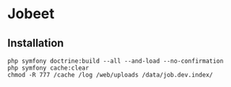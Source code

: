 # Jobeet
## Installation

````
php symfony doctrine:build --all --and-load --no-confirmation
php symfony cache:clear
chmod -R 777 /cache /log /web/uploads /data/job.dev.index/
````